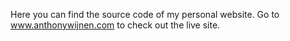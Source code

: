 Here you can find the source code of my personal website. Go to www.anthonywijnen.com to check out the live site.
